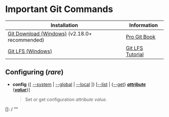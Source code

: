 # Important Git Commands

|Installation                                                                        |Information                                                         |
|------------------------------------------------------------------------------------|--------------------------------------------------------------------|
|[Git Download (Windows)](https://git-for-windows.github.io/) (v2.18.0+ recommended) |[Pro Git Book](http://git-scm.com/book)                             |
|[Git LFS (Windows)](https://git-lfs.github.com/)                                    |[Git LFS Tutorial](https://github.com/git-lfs/git-lfs/wiki/Tutorial)|

## Configuring (_rare_)
* __config__  {[ [--system] | [--global] | [--local] ]}  [[--list] | {[--get]} __*[attribute]*__  {__*[value]*__}]  
  > Set or get configuration *attribute value*.

[--system]: / "indicates to apply to system settings; stored in <installfolder>/etc/gitconfig"
[--global]: / "indicates to apply to global settings; stored in <user>/.gitconfig"
[--local]: / "indicates to apply to local settings; stored in <repository>/.git/config"
[--list]: / "list the attributes in the indicated settings"
[--get]: / "get \"attribute’s\" value"
[attribute]: / "configuration attribute to retrieve or change"
[value]: / "content to assign to the attribute"





[]: / ""